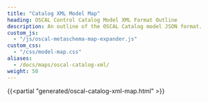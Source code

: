 ```yaml
---
title: "Catalog XML Model Map"
heading: OSCAL Control Catalog Model XML Format Outline
description: An outline of the OSCAL Catalog model JSON format.
custom_js:
  - "/js/oscal-metaschema-map-expander.js"
custom_css:
  - "/css/model-map.css"
aliases:
  - /docs/maps/oscal-catalog-xml/
weight: 50
---
```


{{<partial "generated/oscal-catalog-xml-map.html" >}}
